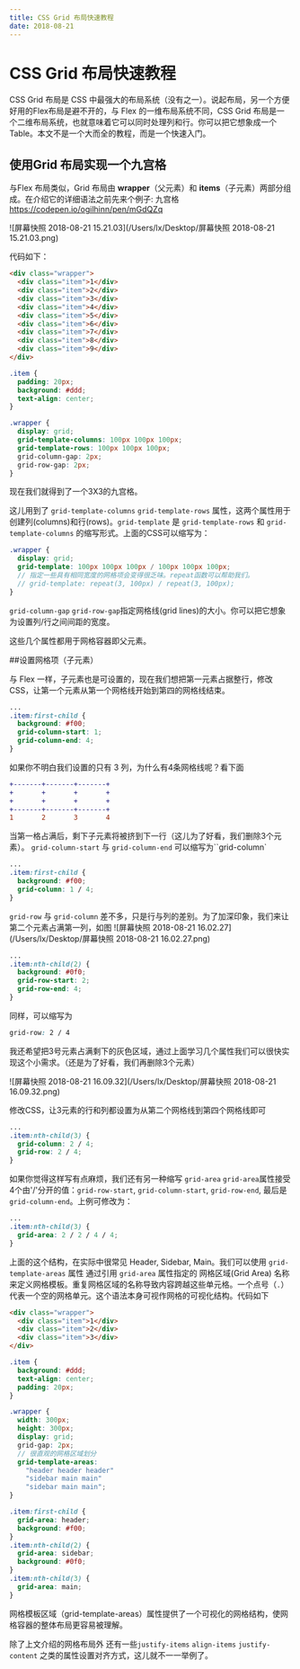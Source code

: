 ```yaml
---
title: CSS Grid 布局快速教程
date: 2018-08-21
---
```


# CSS Grid 布局快速教程

CSS Grid 布局是 CSS 中最强大的布局系统（没有之一）。说起布局，另一个方便好用的Flex布局是避不开的，与 Flex 的一维布局系统不同，CSS Grid 布局是一个二维布局系统，也就意味着它可以同时处理列和行。你可以把它想象成一个Table。本文不是一个大而全的教程，而是一个快速入门。

## 使用Grid 布局实现一个九宫格

与Flex 布局类似，Grid 布局由 **wrapper**（父元素）和 **items**（子元素）两部分组成。在介绍它的详细语法之前先来个例子: 九宫格 https://codepen.io/ogilhinn/pen/mGdQZq

![屏幕快照 2018-08-21 15.21.03](/Users/lx/Desktop/屏幕快照 2018-08-21 15.21.03.png)

代码如下：

```html
<div class="wrapper">
  <div class="item">1</div>
  <div class="item">2</div>
  <div class="item">3</div>
  <div class="item">4</div>
  <div class="item">5</div>
  <div class="item">6</div>
  <div class="item">7</div>
  <div class="item">8</div>
  <div class="item">9</div>
</div>
```

```css
.item {
  padding: 20px;
  background: #ddd;
  text-align: center;
}

.wrapper {
  display: grid;
  grid-template-columns: 100px 100px 100px;
  grid-template-rows: 100px 100px 100px;  
  grid-column-gap: 2px;
  grid-row-gap: 2px;
}
```

现在我们就得到了一个3X3的九宫格。

这儿用到了 `grid-template-columns` `grid-template-rows` 属性，这两个属性用于创建列(columns)和行(rows)。`grid-template` 是 `grid-template-rows` 和 `grid-template-columns` 的缩写形式。上面的CSS可以缩写为：

```scss
.wrapper {
  display: grid;
  grid-template: 100px 100px 100px / 100px 100px 100px;
  // 指定一些具有相同宽度的网格项会变得很乏味。repeat函数可以帮助我们。
  // grid-template: repeat(3, 100px) / repeat(3, 100px);
}
```

`grid-column-gap` `grid-row-gap`指定网格线(grid lines)的大小。你可以把它想象为设置列/行之间间距的宽度。

这些几个属性都用于网格容器即父元素。

##设置网格项（子元素）

与 Flex 一样，子元素也是可设置的，现在我们想把第一元素占据整行，修改CSS，让第一个元素从第一个网格线开始到第四的网格线结束。

```css
...
.item:first-child {
  background: #f00;
  grid-column-start: 1;
  grid-column-end: 4;
}
```

如果你不明白我们设置的只有 3 列，为什么有4条网格线呢？看下面

```diff
+-------+-------+-------+
+       +       +       +
+       +       +       + 
+-------+-------+-------+
1       2       3       4
```

当第一格占满后，剩下子元素将被挤到下一行（这儿为了好看，我们删除3个元素）。  `grid-column-start` 与 `grid-column-end` 可以缩写为``grid-column`

```css
...
.item:first-child {
  background: #f00;
  grid-column: 1 / 4;
}
```

`grid-row` 与 `grid-column` 差不多，只是行与列的差别。为了加深印象，我们来让第二个元素占满第一列，如图
![屏幕快照 2018-08-21 16.02.27](/Users/lx/Desktop/屏幕快照 2018-08-21 16.02.27.png)

```css
...
.item:nth-child(2) {
  background: #0f0;
  grid-row-start: 2;
  grid-row-end: 4;
}
```

同样，可以缩写为

```css
grid-row: 2 / 4
```

我还希望把3号元素占满剩下的灰色区域，通过上面学习几个属性我们可以很快实现这个小需求。（还是为了好看，我们再删除3个元素）

![屏幕快照 2018-08-21 16.09.32](/Users/lx/Desktop/屏幕快照 2018-08-21 16.09.32.png)

修改CSS，让3元素的行和列都设置为从第二个网格线到第四个网格线即可
```css
...
.item:nth-child(3) {
  grid-column: 2 / 4;
  grid-row: 2 / 4;
}
```

如果你觉得这样写有点麻烦，我们还有另一种缩写 `grid-area` `grid-area`属性接受4个由'/'分开的值：`grid-row-start`, `grid-column-start`, `grid-row-end`, 最后是`grid-column-end`。上例可修改为：

```css
...
.item:nth-child(3) {
  grid-area: 2 / 2 / 4 / 4;
}
```

上面的这个结构，在实际中很常见 Header, Sidebar, Main。我们可以使用 `grid-template-areas` 属性 通过引用 `grid-area` 属性指定的 网格区域(Grid Area) 名称来定义网格模板。重复网格区域的名称导致内容跨越这些单元格。一个点号（`.`）代表一个空的网格单元。这个语法本身可视作网格的可视化结构。代码如下

```html
<div class="wrapper">
  <div class="item">1</div>
  <div class="item">2</div>
  <div class="item">3</div>
</div>
```

```scss
.item {
  background: #ddd;
  text-align: center;
  padding: 20px;
}

.wrapper {
  width: 300px;
  height: 300px;
  display: grid;
  grid-gap: 2px;
  // 很直观的网格区域划分
  grid-template-areas: 
    "header header header"
    "sidebar main main"
    "sidebar main main";
}

.item:first-child {
  grid-area: header;
  background: #f00;
}
.item:nth-child(2) { 
  grid-area: sidebar; 
  background: #0f0;
}
.item:nth-child(3) { 
  grid-area: main; 
}
```

网格模板区域（grid-template-areas）属性提供了一个可视化的网格结构，使网格容器的整体布局更容易被理解。

除了上文介绍的网格布局外  还有一些`justify-items` `align-items` `justify-content` 之类的属性设置对齐方式，这儿就不一一举例了。